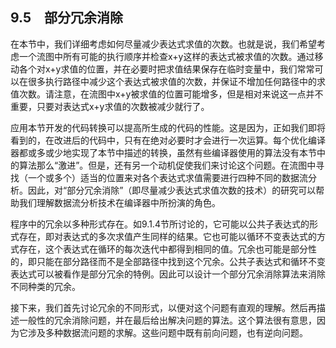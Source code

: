 ## 9.5　部分冗余消除

在本节中，我们详细考虑如何尽量减少表达式求值的次数。也就是说，我们希望考虑一个流图中所有可能的执行顺序并检查x+y这样的表达式被求值的次数。通过移动各个对x+y求值的位置，并在必要时把求值结果保存在临时变量中，我们常常可以在很多执行路径中减少这个表达式被求值的次数，并保证不增加任何路径中的求值次数。请注意，在流图中x+y被求值的位置可能增多，但是相对来说这一点并不重要，只要对表达式x+y求值的次数被减少就行了。

应用本节开发的代码转换可以提高所生成的代码的性能。这是因为，正如我们即将看到的，在改进后的代码中，只有在绝对必要时才会进行一次运算。每个优化编译器都或多或少地实现了本节中描述的转换，虽然有些编译器使用的算法没有本节中的算法那么“激进”。但是，还有另一个动机促使我们来讨论这个问题。在流图中寻找（一个或多个）适当的位置来对各个表达式求值需要进行四种不同的数据流分析。因此，对“部分冗余消除”（即尽量减少表达式求值次数的技术）的研究可以帮助我们理解数据流分析技术在编译器中所扮演的角色。

程序中的冗余以多种形式存在。如9.1.4节所讨论的，它可能以公共子表达式的形式存在，即对表达式的多次求值产生同样的结果。它也可能以循环不变表达式的方式存在，这个表达式在循环的每次迭代中都得到相同的值。冗余也可能是部分性的，即只能在部分路径而不是全部路径中找到这个冗余。公共子表达式和循环不变表达式可以被看作是部分冗余的特例。因此可以设计一个部分冗余消除算法来消除不同种类的冗余。

接下来，我们首先讨论冗余的不同形式，以便对这个问题有直观的理解。然后再描述一般性的冗余消除问题，并在最后给出解决问题的算法。这个算法很有意思，因为它涉及多种数据流问题的求解。这些问题中既有前向问题，也有逆向问题。